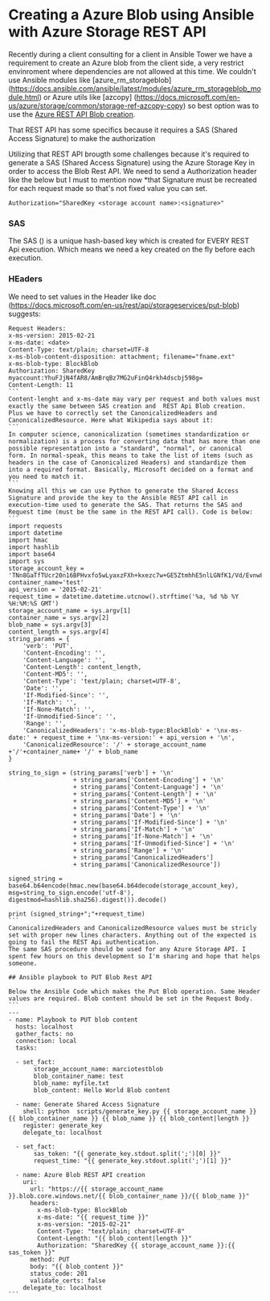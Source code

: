 # Creating a Azure Blob using Ansible with Azure Storage REST API
Recently during a client consulting for a client in Ansible Tower we have a requirement to create an Azure blob from the client side, a very restrict envinroment where dependencies are not allowed at this time. We couldn't use Ansible modules like [azure_rm_storageblob] (https://docs.ansible.com/ansible/latest/modules/azure_rm_storageblob_module.html) or Azure utils like [azcopy] (https://docs.microsoft.com/en-us/azure/storage/common/storage-ref-azcopy-copy) so best option was to use the [Azure REST API Blob creation](https://docs.microsoft.com/en-us/rest/api/storageservices/put-blob). 

That REST API has some specifics because it requires a SAS (Shared Access Signature) to make the authorization

Utilizing that REST API brougth some challenges because it's required to generate a SAS (Shared Access Signature) using the Azure Storage Key in order to access the Blob Rest API. We need to send a Authorization header like the below but I must to mention now *that Signature must be recreated for each request made so that's not fixed value you can set.   

```
Authorization="SharedKey <storage account name>:<signature>"  
```
### SAS 
The SAS (<signature>) is a unique hash-based key which is created for EVERY REST Api execution. Which means we need a key created on the fly before each execution. 
### HEaders
We need to set values in the Header like doc (https://docs.microsoft.com/en-us/rest/api/storageservices/put-blob) suggests:
````
Request Headers:  
x-ms-version: 2015-02-21  
x-ms-date: <date>  
Content-Type: text/plain; charset=UTF-8  
x-ms-blob-content-disposition: attachment; filename="fname.ext"  
x-ms-blob-type: BlockBlob  
Authorization: SharedKey myaccount:YhuFJjN4fAR8/AmBrqBz7MG2uFinQ4rkh4dscbj598g=  
Content-Length: 11 
```
Content-lenght and x-ms-date may vary per request and both values must exactly the same between SAS creation and  REST Api Blob creation. 
Plus we have to correctly set the CanonicalizedHeaders and CanonicalizedResource. Here what Wikipedia says about it:
```
In computer science, canonicalization (sometimes standardization or normalization) is a process for converting data that has more than one possible representation into a "standard", "normal", or canonical form. In normal-speak, this means to take the list of items (such as headers in the case of Canonicalized Headers) and standardize them into a required format. Basically, Microsoft decided on a format and you need to match it.
```
Knowing all this we can use Python to generate the Shared Access Signature and provide the key to the Ansible REST API call in execution-time used to generate the SAS. That returns the SAS and Request time (must be the same in the REST API call). Code is below:
```
import requests
import datetime
import hmac
import hashlib
import base64
import sys
storage_account_key = 'TNn8GaTfTUcr20n16BPHvxfo5wLyaxzFXh+kxezc7w+GE5ZtmhhE5nlLGNfK1/Vd/Evnw8iErx/VTEh0It7KPQ=='
container_name='test'
api_version = '2015-02-21'
request_time = datetime.datetime.utcnow().strftime('%a, %d %b %Y %H:%M:%S GMT')
storage_account_name = sys.argv[1]
container_name = sys.argv[2]
blob_name = sys.argv[3]
content_length = sys.argv[4]
string_params = {
    'verb': 'PUT',
    'Content-Encoding': '',
    'Content-Language': '',
    'Content-Length': content_length,
    'Content-MD5': '',
    'Content-Type': 'text/plain; charset=UTF-8',
    'Date': '',
    'If-Modified-Since': '',
    'If-Match': '',
    'If-None-Match': '',
    'If-Unmodified-Since': '',
    'Range': '',
    'CanonicalizedHeaders': 'x-ms-blob-type:BlockBlob' + '\nx-ms-date:' + request_time + '\nx-ms-version:' + api_version + '\n',
    'CanonicalizedResource': '/' + storage_account_name +'/'+container_name+ '/' + blob_name
}

string_to_sign = (string_params['verb'] + '\n' 
                  + string_params['Content-Encoding'] + '\n'
                  + string_params['Content-Language'] + '\n'
                  + string_params['Content-Length'] + '\n'
                  + string_params['Content-MD5'] + '\n' 
                  + string_params['Content-Type'] + '\n' 
                  + string_params['Date'] + '\n' 
                  + string_params['If-Modified-Since'] + '\n'
                  + string_params['If-Match'] + '\n'
                  + string_params['If-None-Match'] + '\n'
                  + string_params['If-Unmodified-Since'] + '\n'
                  + string_params['Range'] + '\n'
                  + string_params['CanonicalizedHeaders']
                  + string_params['CanonicalizedResource'])

signed_string = base64.b64encode(hmac.new(base64.b64decode(storage_account_key), msg=string_to_sign.encode('utf-8'), digestmod=hashlib.sha256).digest()).decode()

print (signed_string+";"+request_time)
```
CanonicalizedHeaders and CanonicalizedResource values must be stricly set with proper new lines characters. Anything out of the expected is going to fail the REST Api authentication. 
The same SAS procedure should be used for any Azure Storage API. I spent few hours on this development so I'm sharing and hope that helps someone.

## Ansible playbook to PUT Blob Rest API

Below the Ansible Code which makes the Put Blob operation. Same Header values are required. Blob content should be set in the Request Body.
```
---
- name: Playbook to PUT blob content
  hosts: localhost
  gather_facts: no
  connection: local
  tasks:

  - set_fact:
       storage_account_name: marciotestblob
       blob_container_name: test
       blob_name: myfile.txt
       blob_content: Hello World Blob content

  - name: Generate Shared Access Signature
    shell: python  scripts/generate_key.py {{ storage_account_name }} {{ blob_container_name }} {{ blob_name }} {{ blob_content|length }}
    register: generate_key
    delegate_to: localhost

  - set_fact:
       sas_token: "{{ generate_key.stdout.split(';')[0] }}"
       request_time: "{{ generate_key.stdout.split(';')[1] }}"

  - name: Azure Blob REST API creation
    uri: 
      url: "https://{{ storage_account_name }}.blob.core.windows.net/{{ blob_container_name }}/{{ blob_name }}"
      headers: 
        x-ms-blob-type: BlockBlob
        x-ms-date: "{{ request_time }}"
        x-ms-version: "2015-02-21"
        Content-Type: "text/plain; charset=UTF-8"
        Content-Length: "{{ blob_content|length }}"
        Authorization: "SharedKey {{ storage_account_name }}:{{ sas_token }}"
      method: PUT
      body: "{{ blob_content }}"
      status_code: 201
      validate_certs: false
    delegate_to: localhost
```
